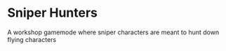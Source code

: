 # Sniper Hunters
 A workshop gamemode where sniper characters are meant to hunt down flying characters
